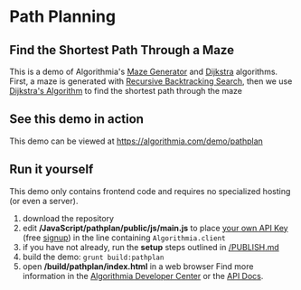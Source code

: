 # Path Planning

## Find the Shortest Path Through a Maze

This is a demo of Algorithmia's [Maze Generator](https://algorithmia.com/algorithms/kenny/MazeGen) and [Dijkstra](https://algorithmia.com/algorithms/kenny/Dijkstra) algorithms. First, a maze is generated with [Recursive Backtracking Search](http://en.wikipedia.org/wiki/Backtracking), then we use [Dijkstra's Algorithm](http://en.wikipedia.org/wiki/Dijkstra's_algorithm) to find the shortest path through the maze

## See this demo in action

This demo can be viewed at https://algorithmia.com/demo/pathplan

## Run it yourself

This demo only contains frontend code and requires no specialized hosting (or even a server).

1. download the repository
2. edit **/JavaScript/pathplan/public/js/main.js** to place [your own API Key](https://algorithmia.com/user#credentials) (free [signup](https://algorithmia.com/?invite=ghsamples)) in the line containing `Algorithmia.client`
4. if you have not already, run the **setup** steps outlined in [/PUBLISH.md](../../PUBLISH.md)
5. build the demo: `grunt build:pathplan`
6. open **/build/pathplan/index.html** in a web browser
 Find more information in the [Algorithmia Developer Center](http://developers.algorithmia.com) or the [API Docs](http://docs.algorithmia.com/).